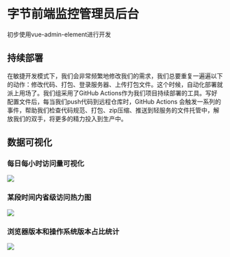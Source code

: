# 字节前端监控管理员后台

初步使用vue-admin-element进行开发

## 持续部署

在敏捷开发模式下，我们会非常频繁地修改我们的需求，我们总要重复一遍遍以下的动作：修改代码、打包、登录服务器、上传打包文件。这个时候，自动化部署就派上用场了。我们组采用了GitHub Actions作为我们项目持续部署的工具。写好配置文件后，每当我们push代码到远程仓库时，GitHub Actions 会触发一系列的事件，帮助我们检查代码规范、打包、zip压缩、推送到轻服务的文件托管中，解放我们的双手，将更多的精力投入到生产中。



## 数据可视化

### 每日每小时访问量可视化

![](https://moonstarimg.oss-cn-hangzhou.aliyuncs.com/picgo_img/20210820113625.png)



### 某段时间内省级访问热力图

![](https://moonstarimg.oss-cn-hangzhou.aliyuncs.com/picgo_img/20210820114119.png)

### 浏览器版本和操作系统版本占比统计

![](https://moonstarimg.oss-cn-hangzhou.aliyuncs.com/picgo_img/20210820114248.png)
